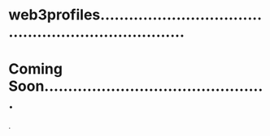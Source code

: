 # web3profiles.......................................................................
# Coming Soon...............................................
.
